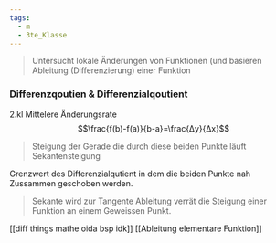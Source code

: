 ```yaml
---
tags:
  - m
  - 3te_Klasse
---
```

> Untersucht lokale Änderungen von Funktionen (und basieren Ableitung (Differenzierung) einer Funktion

### Differenzqoutien & Differenzialqoutient
2.kl Mittelere Änderungsrate
$$\frac{f(b)-f(a)}{b-a}=\frac{Δy}{Δx}$$
> Steigung der Gerade die durch diese beiden Punkte läuft
> Sekantensteigung

Grenzwert des Differenzialqutient in dem die beiden Punkte nah Zussammen geschoben werden.
> Sekante wird zur Tangente
> Ableitung verrät die Steigung einer Funktion an einem Geweissen Punkt.

[[diff things mathe oida bsp idk]]
[[Ableitung elementare Funktion]]